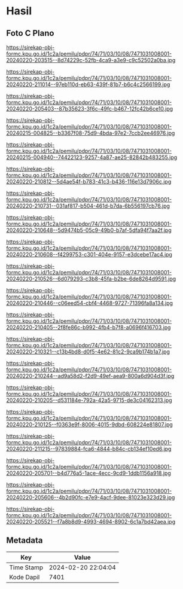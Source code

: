 # Hasil

## Foto C Plano

https://sirekap-obj-formc.kpu.go.id/1c2a/pemilu/pdpr/74/71/03/10/08/7471031008001-20240220-203515--8d74229c-52fb-4ca9-a3e9-c9c52502a0ba.jpg

https://sirekap-obj-formc.kpu.go.id/1c2a/pemilu/pdpr/74/71/03/10/08/7471031008001-20240220-211014--97eb110d-eb63-439f-81b7-b6c4c2566199.jpg

https://sirekap-obj-formc.kpu.go.id/1c2a/pemilu/pdpr/74/71/03/10/08/7471031008001-20240220-205403--87b35623-3f6c-49fc-b467-12fc42b6ce10.jpg

https://sirekap-obj-formc.kpu.go.id/1c2a/pemilu/pdpr/74/71/03/10/08/7471031008001-20240215-004825--b3367f08-75d9-4bda-97e2-7ccb2ee46976.jpg

https://sirekap-obj-formc.kpu.go.id/1c2a/pemilu/pdpr/74/71/03/10/08/7471031008001-20240215-004940--74422123-9257-4a87-ae25-82842b483255.jpg

https://sirekap-obj-formc.kpu.go.id/1c2a/pemilu/pdpr/74/71/03/10/08/7471031008001-20240220-210812--5d4ae54f-b783-41c3-b436-116e13d7906c.jpg

https://sirekap-obj-formc.kpu.go.id/1c2a/pemilu/pdpr/74/71/03/10/08/7471031008001-20240220-210731--031af817-b504-461d-b7da-6b556197cb76.jpg

https://sirekap-obj-formc.kpu.go.id/1c2a/pemilu/pdpr/74/71/03/10/08/7471031008001-20240220-210648--5d9474b5-05c9-49b0-b7af-5dfa94f7aa2f.jpg

https://sirekap-obj-formc.kpu.go.id/1c2a/pemilu/pdpr/74/71/03/10/08/7471031008001-20240220-210608--f4299753-c301-404e-9157-e3dcebe17ac4.jpg

https://sirekap-obj-formc.kpu.go.id/1c2a/pemilu/pdpr/74/71/03/10/08/7471031008001-20240220-210526--6d079293-c3b8-45fa-b2be-6de8264d9591.jpg

https://sirekap-obj-formc.kpu.go.id/1c2a/pemilu/pdpr/74/71/03/10/08/7471031008001-20240220-210446--c06eed54-cbf4-4468-9727-71396fa8a134.jpg

https://sirekap-obj-formc.kpu.go.id/1c2a/pemilu/pdpr/74/71/03/10/08/7471031008001-20240220-210405--2f8fe86c-b992-4fb4-b7f8-a0696f416703.jpg

https://sirekap-obj-formc.kpu.go.id/1c2a/pemilu/pdpr/74/71/03/10/08/7471031008001-20240220-210321--c13b4bd8-d0f5-4e62-81c2-9ca9b174b1a7.jpg

https://sirekap-obj-formc.kpu.go.id/1c2a/pemilu/pdpr/74/71/03/10/08/7471031008001-20240220-210244--ad9a58d2-f2d9-49ef-aea9-800a6d904d3f.jpg

https://sirekap-obj-formc.kpu.go.id/1c2a/pemilu/pdpr/74/71/03/10/08/7471031008001-20240220-210205--d531184e-792a-42a5-9715-de3c04162313.jpg

https://sirekap-obj-formc.kpu.go.id/1c2a/pemilu/pdpr/74/71/03/10/08/7471031008001-20240220-210125--f0363e9f-8006-4015-9dbd-608224e81807.jpg

https://sirekap-obj-formc.kpu.go.id/1c2a/pemilu/pdpr/74/71/03/10/08/7471031008001-20240220-211215--97839884-fca6-4844-b84c-cb134ef10ed6.jpg

https://sirekap-obj-formc.kpu.go.id/1c2a/pemilu/pdpr/74/71/03/10/08/7471031008001-20240220-205701--b4d776a5-1ace-4ecc-9cd9-1ddb1156a918.jpg

https://sirekap-obj-formc.kpu.go.id/1c2a/pemilu/pdpr/74/71/03/10/08/7471031008001-20240220-205606--4b2d90fc-e7e9-4acf-9dee-81023e323d29.jpg

https://sirekap-obj-formc.kpu.go.id/1c2a/pemilu/pdpr/74/71/03/10/08/7471031008001-20240220-205521--f7a8b8d9-4993-4694-8902-6c1a7bd42aea.jpg


## Metadata

| Key        | Value               |
| ---------- | ------------------- |
| Time Stamp | 2024-02-20 22:04:04 |
| Kode Dapil | 7401                |



